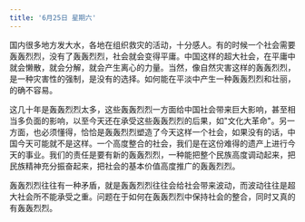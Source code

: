 ```yaml
---
title: '6月25日 星期六'
---
```


国内很多地方发大水，各地在组织救灾的活动，十分感人。有的时候一个社会需要轰轰烈烈，没有了轰轰烈烈，社会就会变得平庸。中国这样的超大社会，在平庸中就会懒散，就会分解，就会产生离心的力量。当然，像自然灾害这样的轰轰烈烈，是一种灾害性的强制，是没有的选择。如何能在平淡中产生一种轰轰烈烈和壮丽，的确不容易。

这几十年是轰轰烈烈太多，这些轰轰烈烈一方面给中国社会带来巨大影响，甚至相当多负面的影响，以至今天还在承受这些轰轰烈烈的后果，如"文化大革命"。另一方面，也必须懂得，恰恰是轰轰烈烈塑造了今天这样一个社会，如果没有的话，中国今天可能就不是这样。一个高度整合的社会，我们是在这份难得的遗产上进行今天的事业。我们的责任是要有新的轰轰烈烈，一种能把整个民族高度调动起来，把民族精神充分振奋起来，把社会的基本价值高度推广的轰轰烈烈。

轰轰烈烈往往有一种矛盾，就是轰轰烈烈往往会给社会带来波动，而波动往往是超大社会所不能承受之重。问题在于如何在轰轰烈烈中保持社会的整合，同时又真的有轰轰烈烈。

